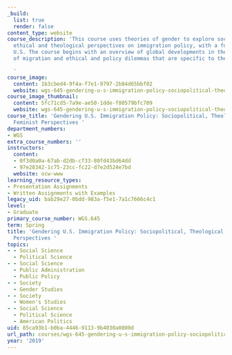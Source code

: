 ```yaml
---
_build:
  list: true
  render: false
content_type: website
course_description: 'This course uses theories of gender to explore sociopolitical,
  ethical and theological perspectives on immigration policy, with a focus on the
  U.S. The course begins with an overview of global developments in the feminization
  of migration and ethical and policy dilemmas that are specific to the current era.

  '
course_image:
  content: 1b3cbed4-9f4a-f7e1-9797-2b84d65bbf02
  website: wgs-645-gendering-u-s-immigration-policy-sociopolitical-theological-and-feminist-perspectives-spring-2019
course_image_thumbnail:
  content: 5fc71cd5-7a9e-ae50-1dde-f80579bfc709
  website: wgs-645-gendering-u-s-immigration-policy-sociopolitical-theological-and-feminist-perspectives-spring-2019
course_title: 'Gendering U.S. Immigration Policy: Sociopolitical, Theological and
  Feminist Perspectives '
department_numbers:
- WGS
extra_course_numbers: ''
instructors:
  content:
  - 0f3d0a0a-67ab-d2db-cf33-80fd43bd64dd
  - 97e28342-1c75-23cc-fc22-d7e2d524e7bd
  website: ocw-www
learning_resource_types:
- Presentation Assignments
- Written Assignments with Examples
legacy_uid: bab29e27-0bdd-983a-f5e1-7a1c7666c4c1
level:
- Graduate
primary_course_number: WGS.645
term: Spring
title: 'Gendering U.S. Immigration Policy: Sociopolitical, Theological and Feminist
  Perspectives '
topics:
- - Social Science
  - Political Science
- - Social Science
  - Public Administration
  - Public Policy
- - Society
  - Gender Studies
- - Society
  - Women's Studies
- - Social Science
  - Political Science
  - American Politics
uid: 85ca93b1-b0ba-4446-9113-9b4030a0800d
url_path: courses/wgs-645-gendering-u-s-immigration-policy-sociopolitical-theological-and-feminist-perspectives-spring-2019
year: '2019'
---
```

